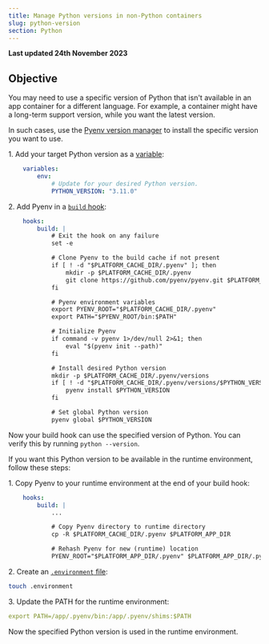 ```yaml
---
title: Manage Python versions in non-Python containers
slug: python-version
section: Python
---
```


**Last updated 24th November 2023**



## Objective  

You may need to use a specific version of Python that isn't available in an app container for a different language.
For example, a container might have a long-term support version, while you want the latest version.

In such cases, use the [Pyenv version manager](https://github.com/pyenv/pyenv)
to install the specific version you want to use.

1\.  Add your target Python version as a [variable](../../development/development-variables):



```yaml {configFile="app"}
    variables:
        env:
            # Update for your desired Python version.
            PYTHON_VERSION: "3.11.0"
```


2\.  Add Pyenv in a [`build` hook](../../create-apps/hooks/hooks-comparison.md#build-hook):



```yaml {configFile="app"}
    hooks:
        build: |
            # Exit the hook on any failure
            set -e

            # Clone Pyenv to the build cache if not present
            if [ ! -d "$PLATFORM_CACHE_DIR/.pyenv" ]; then
                mkdir -p $PLATFORM_CACHE_DIR/.pyenv
                git clone https://github.com/pyenv/pyenv.git $PLATFORM_CACHE_DIR/.pyenv
            fi

            # Pyenv environment variables
            export PYENV_ROOT="$PLATFORM_CACHE_DIR/.pyenv"
            export PATH="$PYENV_ROOT/bin:$PATH"

            # Initialize Pyenv
            if command -v pyenv 1>/dev/null 2>&1; then
                eval "$(pyenv init --path)"
            fi

            # Install desired Python version
            mkdir -p $PLATFORM_CACHE_DIR/.pyenv/versions
            if [ ! -d "$PLATFORM_CACHE_DIR/.pyenv/versions/$PYTHON_VERSION" ]; then
                pyenv install $PYTHON_VERSION
            fi

            # Set global Python version
            pyenv global $PYTHON_VERSION
```


Now your build hook can use the specified version of Python.
You can verify this by running `python --version`.

If you want this Python version to be available in the runtime environment, follow these steps:

1\.  Copy Pyenv to your runtime environment at the end of your build hook:



```yaml {configFile="app"}
    hooks:
        build: |
            ...

            # Copy Pyenv directory to runtime directory
            cp -R $PLATFORM_CACHE_DIR/.pyenv $PLATFORM_APP_DIR

            # Rehash Pyenv for new (runtime) location
            PYENV_ROOT="$PLATFORM_APP_DIR/.pyenv" $PLATFORM_APP_DIR/.pyenv/bin/pyenv rehash
```


2\.  Create an [`.environment` file](../../development/variables/set-variables.md#set-variables-via-script):


```bash
touch .environment
```

3\.  Update the PATH for the runtime environment:


```yaml {location=".environment"}
export PATH=/app/.pyenv/bin:/app/.pyenv/shims:$PATH
```

Now the specified Python version is used in the runtime environment.
